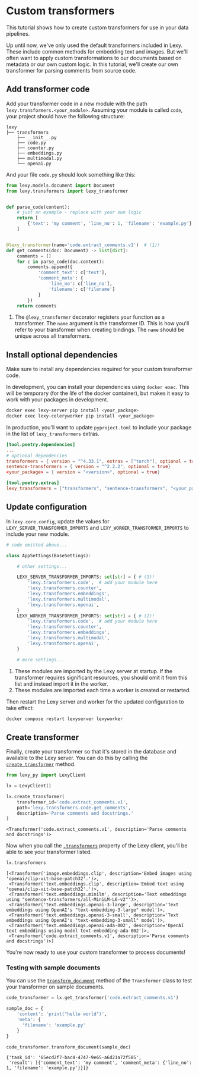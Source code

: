 # Custom transformers

This tutorial shows how to create custom transformers for use in your data pipelines.


Up until now, we've only used the default transformers included in Lexy. These include common methods for embedding text
and images. But we'll often want to apply custom transformations to our documents based on metadata or our own custom
logic. In this tutorial, we'll create our own transformer for parsing comments from source code.


## Add transformer code

Add your transformer code in a new module with the path `lexy.transformers.<your_module>`. Assuming your module is
called `code`, your project should have the following structure:

```hl_lines="4"
lexy
├── transformers
    ├── __init__.py
    ├── code.py
    ├── counter.py
    ├── embeddings.py
    ├── multimodal.py
    └── openai.py
```

And your file `code.py` should look something like this:

```python title="lexy/transformers/code.py"
from lexy.models.document import Document
from lexy.transformers import lexy_transformer


def parse_code(content):
    # just an example - replace with your own logic
    return [
        {'text': 'my comment', 'line_no': 1, 'filename': 'example.py'}
    ]


@lexy_transformer(name='code.extract_comments.v1')  # (1)!
def get_comments(doc: Document) -> list[dict]:
    comments = []
    for c in parse_code(doc.content):
        comments.append({
            'comment_text': c['text'],
            'comment_meta': {
                'line_no': c['line_no'],
                'filename': c['filename']
            }
        })
    return comments
```

1.  The `@lexy_transformer` decorator registers your function as a transformer. The `name` argument is the transformer
    ID. This is how you'll refer to your transformer when creating bindings. The `name` should be unique across all
    transformers.

## Install optional dependencies

Make sure to install any dependencies required for your custom transformer code.

In development, you can install your dependencies using `docker exec`. This will be temporary (for the life of the
docker container), but makes it easy to work with your packages in development.

```bash
docker exec lexy-server pip install <your_package>
docker exec lexy-celeryworker pip install <your_package>
```

In production, you'll want to update `pyproject.toml` to include your package in the list of `lexy_transformers`
extras.

```toml hl_lines="6 9" title="pyproject.toml"
[tool.poetry.dependencies]
...
# optional dependencies
transformers = { version = "^4.33.1", extras = ["torch"], optional = true}
sentence-transformers = { version = "^2.2.2", optional = true}
<your_package> = { version = "<version>", optional = true}

[tool.poetry.extras]
lexy_transformers = ["transformers", "sentence-transformers", "<your_package>"]
```

## Update configuration

In `lexy.core.config`, update the values for `LEXY_SERVER_TRANSFORMER_IMPORTS` and `LEXY_WORKER_TRANSFORMER_IMPORTS`
to include your new module.

```python hl_lines="8 15" title="lexy/core/config.py"
# code omitted above...

class AppSettings(BaseSettings):

    # other settings...

    LEXY_SERVER_TRANSFORMER_IMPORTS: set[str] = { # (1)!
        'lexy.transformers.code',  # add your module here
        'lexy.transformers.counter',
        'lexy.transformers.embeddings',
        'lexy.transformers.multimodal',
        'lexy.transformers.openai',
    }
    LEXY_WORKER_TRANSFORMER_IMPORTS: set[str] = { # (2)!
        'lexy.transformers.code',  # add your module here
        'lexy.transformers.counter',
        'lexy.transformers.embeddings',
        'lexy.transformers.multimodal',
        'lexy.transformers.openai',
    }

    # more settings...
```

1.  These modules are imported by the Lexy server at startup. If the transformer requires significant resources, you
    should omit it from this list and instead import it in the worker.
2.  These modules are imported each time a worker is created or restarted.

Then restart the Lexy server and worker for the updated configuration to take effect:

```bash
docker compose restart lexyserver lexyworker
```

## Create transformer

Finally, create your transformer so that it's stored in the database and available to the Lexy server. You can do this
by calling the [`create_transformer`](../reference/lexy_py/transformer.md#lexy_py.transformer.client.TransformerClient.add_transformer)
method.

```python
from lexy_py import LexyClient

lx = LexyClient()

lx.create_transformer(
    transformer_id='code.extract_comments.v1',
    path='lexy.transformers.code.get_comments',
    description='Parse comments and docstrings.'
)
```

```{ .text .no-copy .result #code-output }
<Transformer('code.extract_comments.v1', description='Parse comments and docstrings')>
```

Now when you call the [`.transformers`](../reference/lexy_py/client.md#lexy_py.client.LexyClient.transformers) property of the Lexy client, you'll be able to see your transformer listed.

```python
lx.transformers
```

```{ .text .no-copy .result #code-output }
[<Transformer('image.embeddings.clip', description='Embed images using 'openai/clip-vit-base-patch32'.')>,
 <Transformer('text.embeddings.clip', description='Embed text using 'openai/clip-vit-base-patch32'.')>,
 <Transformer('text.embeddings.minilm', description='Text embeddings using "sentence-transformers/all-MiniLM-L6-v2"')>,
 <Transformer('text.embeddings.openai-3-large', description='Text embeddings using OpenAI's "text-embedding-3-large" model')>,
 <Transformer('text.embeddings.openai-3-small', description='Text embeddings using OpenAI's "text-embedding-3-small" model')>,
 <Transformer('text.embeddings.openai-ada-002', description='OpenAI text embeddings using model text-embedding-ada-002')>,
 <Transformer('code.extract_comments.v1', description='Parse comments and docstrings')>]
```

You're now ready to use your custom transformer to process documents!

### Testing with sample documents

You can use the [`transform_document`](../reference/lexy_py/transformer.md#lexy_py.transformer.client.TransformerClient.transform_document)
method of the `Transformer` class to test your transformer on sample documents.

```python
code_transformer = lx.get_transformer('code.extract_comments.v1')

sample_doc = {
    'content': 'print("hello world")',
    'meta': {
      'filename': 'example.py'
    }
}

code_transformer.transform_document(sample_doc)
```

```{ .text .no-copy .result #code-output }
{'task_id': '65ecd2f7-bac4-4747-9e65-a6d21a72f585',
 'result': [{'comment_text': 'my comment', 'comment_meta': {'line_no': 1, 'filename': 'example.py'}}]}
```
